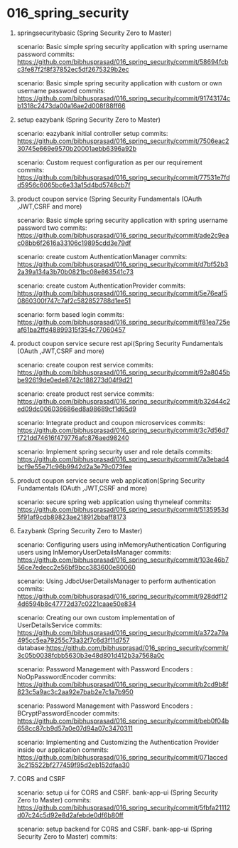 # 016_spring_security

1. springsecuritybasic (Spring Security Zero to Master)
	
	scenario: Basic simple spring security application with spring username password
	commits: https://github.com/bibhusprasad/016_spring_security/commit/58694fcbc3fe87f2f8f37852ec5df2675329b2ec
	
	scenario: Basic simple spring security application with custom or own username password
	commits: https://github.com/bibhusprasad/016_spring_security/commit/91743174cb1318c2473da00a16ae2d008f88ff66
	
2. setup eazybank (Spring Security Zero to Master)

	scenario: eazybank initial controller setup
	commits: https://github.com/bibhusprasad/016_spring_security/commit/7506eac230745e669e9570b20001aebb6396a92b
	
	scenario: Custom request configuration as per our requirement
	commits: https://github.com/bibhusprasad/016_spring_security/commit/77531e7fdd5956c6065bc6e33a15d4bd5748cb7f
	
3. product coupon service (Spring Security Fundamentals (OAuth ,JWT,CSRF and more)

	scenario: Basic simple spring security application with spring username password two
	commits: https://github.com/bibhusprasad/016_spring_security/commit/ade2c9eac08bb6f2616a33106c19895cdd3e79df
	
	scenario: create custom AuthenticationManager
	commits: https://github.com/bibhusprasad/016_spring_security/commit/d7bf52b32a39a134a3b70b0821bc08e863541c73
	
	scenario: create custom AuthenticationProvider
	commits: https://github.com/bibhusprasad/016_spring_security/commit/5e76eaf50860300f747c7af2c582852788d1ee51
	
	scenario: form based login
	commits: https://github.com/bibhusprasad/016_spring_security/commit/f81ea725eaf61ba2ffd48899315f354c77060457

4. product coupon service secure rest api(Spring Security Fundamentals (OAuth ,JWT,CSRF and more)

	scenario: create coupon rest service
	commits: https://github.com/bibhusprasad/016_spring_security/commit/92a8045bbe92619de0ede8742c188273d04f9d21
	
	scenario: create product rest service
	commits: https://github.com/bibhusprasad/016_spring_security/commit/b32d44c2ed09dc006036686ed8a98689cf1d65d9
	
	scenario: Integrate product and coupon microservices
	commits: https://github.com/bibhusprasad/016_spring_security/commit/3c7d56d7f721dd74616f479776afc876aed98240
	
	scenario: Implement spring security user and role details
	commits: https://github.com/bibhusprasad/016_spring_security/commit/7a3ebad4bcf9e55e71c96b9942d2a3e79c073fee
	
4. product coupon service secure web application(Spring Security Fundamentals (OAuth ,JWT,CSRF and more)
	
	scenario: secure spring web application using thymeleaf
	commits: https://github.com/bibhusprasad/016_spring_security/commit/5135953d5f91af9cdb89823ae218912bbaff8173
	
5. Eazybank (Spring Security Zero to Master)	
	
	scenario: Configuring users using inMemoryAuthentication
			  Configuring users using InMemoryUserDetailsManager
	commits: https://github.com/bibhusprasad/016_spring_security/commit/103e46b756ce7edecc2e56bf9bcc383600e80060
	
	scenario: Using JdbcUserDetailsManager to perform authentication
	commits: https://github.com/bibhusprasad/016_spring_security/commit/928ddf124d6594b8c47772d37c0221caae50e834
	
	scenario: Creating our own custom implementation of UserDetailsService
	commits: https://github.com/bibhusprasad/016_spring_security/commit/a372a79a495cc5ea79255c73a32f7c6d3f11d757
	database:https://github.com/bibhusprasad/016_spring_security/commit/3c05b0038fcbb5630b3e48d801d412b3a7568a0c
	
	scenario: Password Management with Password Encoders : NoOpPasswordEncoder
	commits: https://github.com/bibhusprasad/016_spring_security/commit/b2cd9b8f823c5a9ac3c2aa92e7bab2e7c1a7b950
	
	scenario: Password Management with Password Encoders : BCryptPasswordEncoder
	commits: https://github.com/bibhusprasad/016_spring_security/commit/beb0f04b658cc87cb9d57a0e07d94a07c3470311
	
	scenario: Implementing and Customizing the Authentication Provider inside our application
	commits: https://github.com/bibhusprasad/016_spring_security/commit/071acced3c215522bf277459f95d2eb152dfaa30
	
6. CORS and CSRF
	
	scenario: setup ui for CORS and CSRF. bank-app-ui (Spring Security Zero to Master)
	commits: https://github.com/bibhusprasad/016_spring_security/commit/5fbfa21112d07c24c5d92e8d2afebde0df6b80ff
	
	scenario: setup backend for CORS and CSRF. bank-app-ui (Spring Security Zero to Master)
	commits:
	
	
	
	